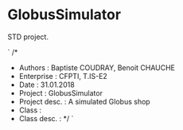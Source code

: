 # GlobusSimulator
STD project.

`
/*
 * Authors : Baptiste COUDRAY, Benoit CHAUCHE
 * Enterprise : CFPTI, T.IS-E2
 * Date : 31.01.2018
 * Project : GlobusSimulator
 * Project desc. : A simulated Globus shop
 * Class : 
 * Class desc. :
 */
`
